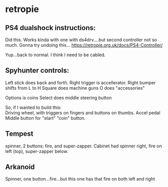 # retropie

## PS4 dualshock instructions:
Did this.  Works kinda with one with ds4drv....but second controller not so much.  Gonna try undoing this...
https://retropie.org.uk/docs/PS4-Controller/

Yup...back to normal.  I think I need to be cabled.

## Spyhunter controls:
Left stick does back and forth.
Right trigger is accellerator.
Right bumper shifts from L to H
Square does machine guns
O does "accessories"

Options is coins
Select does middle steering button

So, if I wanted to build this:  
Driving wheel, with triggers on fingers and buttons on thumbs.
Accel pedal
Middle button for "start"
"coin" button.

## Tempest
spinner, 2 buttons:  fire, and super-zapper.  Cabinet had spinner right, fire on left (top), super-zapper below.

## Arkanoid
Spinner, one button...fire...but this one has that fire on both left and right
